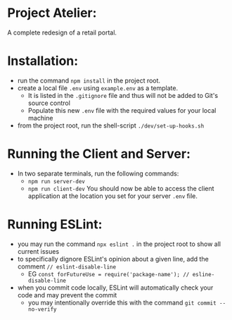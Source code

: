 # Project Atelier:
A complete redesign of a retail portal.

# Installation:
- run the command `npm install` in the project root.
- create a local file `.env` using `example.env` as a template.
  - It is listed in the `.gitignore` file and thus will not be added to Git's source control
  - Populate this new `.env` file with the required values for your local machine
- from the project root, run the shell-script `./dev/set-up-hooks.sh`

# Running the Client and Server:
- In two separate terminals, run the following commands:
  - `npm run server-dev`
  - `npm run client-dev`
You should now be able to access the client application at the location you set for your server `.env` file.

# Running ESLint:
- you may run the command `npx eslint .` in the project root to show all current issues
- to specifically dignore ESLint's opinion about a given line, add the comment `// eslint-disable-line`
  - EG `const forFutureUse = require('package-name'); // esline-disable-line`
- when you commit code locally, ESLint will automatically check your code and may prevent the commit
  - you may intentionally override this with the command `git commit --no-verify`
